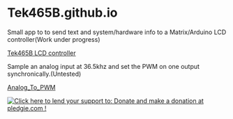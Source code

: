# Tek465B.github.io

Small app to to send text and system/hardware info to a Matrix/Arduino LCD controller(Work under progress)

<a href='https://github.com/Tek465B/OHM_To_MatrixO'>Tek465B LCD controller</a>

Sample an analog input at 36.5khz and set the PWM on one output synchronically.(Untested)

<a href='https://github.com/Tek465B/Analog_To_PWM'>Analog_To_PWM</a>

<a href='https://pledgie.com/campaigns/35234'><img alt='Click here to lend your support to: Donate and make a donation at pledgie.com !' src='https://pledgie.com/campaigns/35234.png?skin_name=chrome' border='0' ></a>
